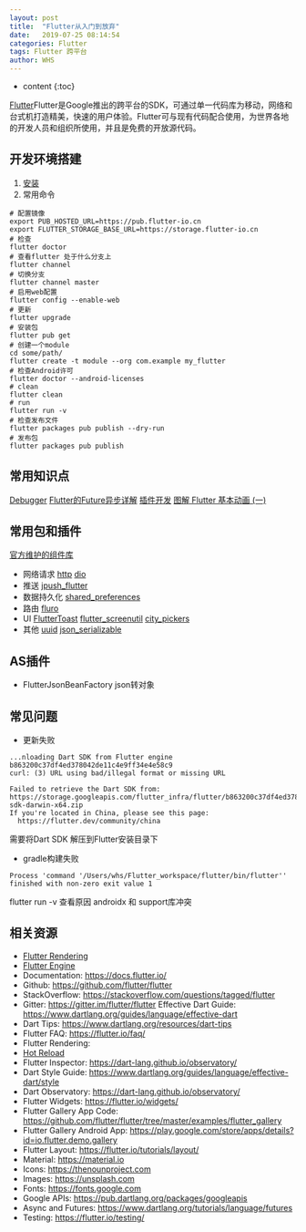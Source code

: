 ```yaml
---
layout: post
title:  "Flutter从入门到放弃"
date:   2019-07-25 08:14:54
categories: Flutter
tags: Flutter 跨平台
author: WHS
---
```


* content
{:toc}

[Flutter](https://github.com/flutter/flutter)Flutter是Google推出的跨平台的SDK，可通过单一代码库为移动，网络和台式机打造精美，快速的用户体验。Flutter可与现有代码配合使用，为世界各地的开发人员和组织所使用，并且是免费的开放源代码。






## 开发环境搭建

1. [安装](https://flutter.dev/docs/get-started/install)
2. 常用命令
```shell
# 配置镜像
export PUB_HOSTED_URL=https://pub.flutter-io.cn
export FLUTTER_STORAGE_BASE_URL=https://storage.flutter-io.cn
# 检查
flutter doctor
# 查看flutter 处于什么分支上
flutter channel 
# 切换分支
flutter channel master
# 启用web配置
flutter config --enable-web
# 更新
flutter upgrade
# 安装包
flutter pub get
# 创建一个module
cd some/path/
flutter create -t module --org com.example my_flutter
# 检查Android许可
flutter doctor --android-licenses
# clean
flutter clean
# run
flutter run -v
# 检查发布文件
flutter packages pub publish --dry-run
# 发布包
flutter packages pub publish
```

## 常用知识点
[Debugger](https://flutter.dev/docs/development/tools/devtools/debugger)
[Flutter的Future异步详解](https://www.jianshu.com/p/c0e30769ea7e)
[插件开发](https://flutterchina.club/developing-packages/)
[ 图解 Flutter 基本动画 (一)](https://www.jianshu.com/p/96e1ae828b13)
## 常用包和插件
[官方维护的组件库](https://github.com/flutter/plugins)
* 网络请求
[http](https://pub.flutter-io.cn/packages/http)
[dio](https://github.com/flutterchina/dio)
* 推送
[jpush_flutter](https://pub.flutter-io.cn/packages/jpush_flutter)
* 数据持久化
[shared_preferences](https://pub.dev/packages/shared_preferences)
* 路由
[fluro](https://github.com/theyakka/fluro)
* UI
[FlutterToast](https://github.com/PonnamKarthik/FlutterToast)
[flutter_screenutil](https://github.com/OpenFlutter/flutter_screenutil/blob/master/README_CN.md)
[city_pickers](https://pub.flutter-io.cn/packages/city_pickers)
* 其他
[uuid](https://pub.flutter-io.cn/packages/uuid)
[json_serializable](https://pub.dev/packages/json_serializable)

## AS插件
* FlutterJsonBeanFactory
json转对象
## 常见问题

* 更新失败

```
...nloading Dart SDK from Flutter engine b863200c37df4ed378042de11c4e9ff34e4e58c9
curl: (3) URL using bad/illegal format or missing URL

Failed to retrieve the Dart SDK from: https://storage.googleapis.com/flutter_infra/flutter/b863200c37df4ed378042de11c4e9ff/dart-sdk-darwin-x64.zip
If you're located in China, please see this page:
  https://flutter.dev/community/china
```
需要将Dart SDK 解压到Flutter安装目录下

* gradle构建失败
```
Process 'command '/Users/whs/Flutter_workspace/flutter/bin/flutter'' finished with non-zero exit value 1

```
flutter run -v 查看原因
androidx 和 support库冲突

## 相关资源
* [Flutter Rendering](https://www.youtube.com/watch?v=UUfXWzp0-DU)
* [Flutter Engine](https://github.com/flutter/engine)
* Documentation: https://docs.flutter.io/
* Github: https://github.com/flutter/flutter
* StackOverflow: https://stackoverflow.com/questions/tagged/flutter
* Gitter: https://gitter.im/flutter/flutter
Effective Dart Guide: https://www.dartlang.org/guides/language/effective-dart
* Dart Tips: https://www.dartlang.org/resources/dart-tips
* Flutter FAQ: https://flutter.io/faq/
* Flutter Rendering: 
* [Hot Reload](https://flutter.io/hot-reload/) 
* Flutter Inspector: https://dart-lang.github.io/observatory/
* Dart Style Guide: https://www.dartlang.org/guides/language/effective-dart/style
* Dart Observatory: https://dart-lang.github.io/observatory/
* Flutter Widgets: https://flutter.io/widgets/
* Flutter Gallery App Code: https://github.com/flutter/flutter/tree/master/examples/flutter_gallery
* Flutter Gallery Android App: https://play.google.com/store/apps/details?id=io.flutter.demo.gallery
* Flutter Layout: https://flutter.io/tutorials/layout/
* Material: https://material.io
* Icons: https://thenounproject.com
* Images: https://unsplash.com
* Fonts: https://fonts.google.com
* Google APIs: https://pub.dartlang.org/packages/googleapis
* Async and Futures: https://www.dartlang.org/tutorials/language/futures
* Testing: https://flutter.io/testing/






